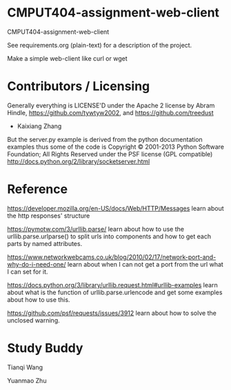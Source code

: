 CMPUT404-assignment-web-client
==============================

CMPUT404-assignment-web-client

See requirements.org (plain-text) for a description of the project.

Make a simple web-client like curl or wget

Contributors / Licensing
========================

Generally everything is LICENSE'D under the Apache 2 license by Abram Hindle, 
https://github.com/tywtyw2002, and https://github.com/treedust

* Kaixiang Zhang

But the server.py example is derived from the python documentation
examples thus some of the code is Copyright © 2001-2013 Python
Software Foundation; All Rights Reserved under the PSF license (GPL
compatible) http://docs.python.org/2/library/socketserver.html

Reference
========================

https://developer.mozilla.org/en-US/docs/Web/HTTP/Messages learn about the http responses' structure

https://pymotw.com/3/urllib.parse/ learn about how to use the urllib.parse.urlparse() to split urls into components and how to get each parts by named attributes.

https://www.networkwebcams.co.uk/blog/2010/02/17/network-port-and-why-do-i-need-one/ learn about when I can not get a port from the url what I can set for it.

https://docs.python.org/3/library/urllib.request.html#urllib-examples learn about what is the function of urllib.parse.urlencode and get some examples about how to use this.

https://github.com/psf/requests/issues/3912 learn about how to solve the unclosed warning.

Study Buddy
========================

Tianqi Wang


Yuanmao Zhu
